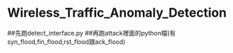 # Wireless_Traffic_Anomaly_Detection
##先跑detect_interface.py
##再跑attack裡面的python檔(有syn_flood,fin_flood,rst_flood跟ack_flood)

